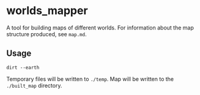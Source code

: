 # worlds_mapper

A tool for building maps of different worlds. For information about the map structure produced, see `map.md`.

## Usage

```
dirt --earth
```

Temporary files will be written to `./temp`. Map will be written to the `./built_map` directory.
